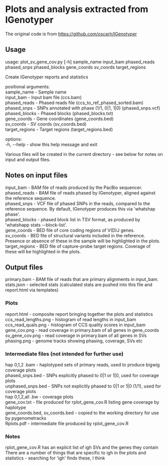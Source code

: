 # Plots and analysis extracted from IGenotyper  

The original code is from https://github.com/oscarlr/IGenotyper  

## Usage  

usage: plot_sv_gene_cov.py [-h] sample_name input_bam phased_reads phased_snps phased_blocks gene_coords sv_coords target_regions  

Create IGenotyper reports and statistics  

positional arguments:  
  sample_name     - Sample name  
  input_bam       - Input bam file (ccs.bam)  
  phased_reads    - Phased reads file (ccs_to_ref_phased_sorted.bam)  
  phased_snps     - SNPs annotated with phase (1/1, 0|1, 1|0) (phased_snps.vcf)  
  phased_blocks   - Phased blocks (phased_blocks.txt)  
  gene_coords     - Gene coordinates (gene_coords.bed)  
  sv_coords       - SV coords (sv_coords.bed)  
  target_regions  - Target regions (target_regions.bed)  

options:  
  -h, --help      - show this help message and exit  

Various files will be created in the current directory - see below for notes on input and output files.  

## Notes on input files

input_bam - BAM file of reads produced by the PacBio sequencer.  
phased_reads - BAM file of reads phased by IGenotyper, aligned against the reference sequence.  
phased_snps - VCF file of phased SNPs in the reads, compared to the reference sequence. By default, IGenotyper produces this via 'whatshap phase'.  
phased_blocks - phased block list in TSV format, as produced by 'whatshapp stats --block-list'.  
gene_coords - BED file of core coding regions of V(D)J genes.  
sv_coords - BED file of structural variants included in the reference. Presence or absence of these in the sample will be highlighted in the plots.  
target_regions - BED file of capture-probe target regions. Coverage of these will be highlighted in the plots.  

## Output files

primary.bam - BAM file of reads that are primary alignments in input_bam.  
stats.json - selected stats (calculated stats are pushed into this file and report.html via templates)  

### Plots

report.html - composite report bringing together the plots and statistics  
ccs_read_lengths.png - histogram of read lengths in input_bam  
ccs_read_quals.png - histogram of CCS quality scores in input_bam  
gene_cov.png - read coverage in primary.bam of all genes in gene_coords  
sv_gene_cov.png - read coverage in primary.bam of all genes in SVs  
phasing.png - genome tracks showing phasing, coverage, SVs etc  

### Intermediate files (not intended for further use)

hap 0,1,2 .bam - haplotyped sets of primary reads, used to produce bigwig coverage plots  
phased_snps.bed - SNPs explicitly phased to 0|1 or 1|0, used for coverage plots  
unphased_snps.bed - SNPs not explicitly phased to 0|1 or 1|0 (1/1), used for coverage plots  
hap 0,1,2,all .bw - coverage plots  
gene_cov.txt - file produced for rplot_gene_cov.R listing gene coverage by haplotype  
gene_coords.bed, sv_coords.bed - copied to the working directory for use by pygenometracks  
Rplots.pdf - intermediate file produced by rplot_gene_cov.R  

### Notes

rplot_gene_cov.R has an explicit list of igh SVs and the genes they contain  
There are a number of things that are specific to igh in the plots and statistics - searching for 'igh' finds these, I think  
